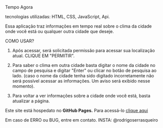 Tempo Agora 

tecnologias utilizadas: HTML, CSS, JavaScript, Api.

Essa aplicação traz informações em tempo real sobre o clima da cidade onde você está ou qualquer 
outra cidade que deseje.

COMO USAR?

1. Após acessar, será solicitada permissão para acessar sua localização atual. CLIQUE EM "PERMITIR".

2. Para saber o clima em outra cidade basta digitar o nome da cidade no campo de pesquisa e digitar "Enter" ou
clicar no botão de pesquisa ao lado. (caso o nome da cidade tenha sido digitado incorretamente não será possível acessar as informações. Um aviso será 
exibido nesse momento).

3. Para voltar a ver informações sobre a cidade onde você está, basta atualizar a página.

Este site está hospedato no **GitHub Pages.** Para acessá-lo [clique aqui](https://rodrigoserrasqueiro.github.io/Tempo-Agora/)

Em caso de ERRO ou BUG, entre em contato.
INSTA: @rodrigoserrasqueiro 
